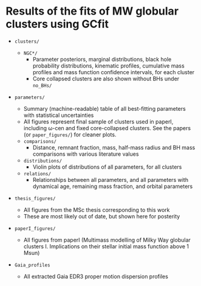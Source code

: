 # Results of the fits of MW globular clusters using GCfit

- `clusters/`
  + `NGC*/`
    * Parameter posteriors, marginal distributions, black hole probability distributions, kinematic profiles, cumulative mass profiles and mass function confidence intervals, for each cluster
    * Core collapsed clusters are also shown without BHs under `no_BHs/`

- `parameters/`
  + Summary (machine-readable) table of all best-fitting parameters with statistical uncertainties
  + All figures represent final sample of clusters used in paperI, including ω-cen and fixed core-collapsed clusters. See the papers (or `paper_figures/`) for cleaner plots.
  + `comparisons/`
    * Distance, remnant fraction, mass, half-mass radius and BH mass comparisons with various literature values
  + `distributions/`
    * Violin plots of distributions of all parameters, for all clusters
  + `relations/`
    * Relationships between all parameters, and all parameters with dynamical age, remaining mass fraction, and orbital parameters

- `thesis_figures/`
  + All figures from the MSc thesis corresponding to this work
  + These are most likely out of date, but shown here for posterity

- `paperI_figures/`
  + All figures from paperI (Multimass modelling of Milky Way globular clusters I. Implications on their stellar initial mass function above 1 Msun)
  
- `Gaia_profiles`
  + All extracted Gaia EDR3 proper motion dispersion profiles
